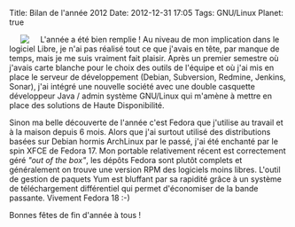 Title: Bilan de l'année 2012
Date: 2012-12-31 17:05
Tags: GNU/Linux
Planet: true


 <img src="images/07x/calendar.png" style="float:left; margin: 0px 20px;"
/> L'année a été bien remplie ! Au niveau de mon implication dans le logiciel
Libre, je n'ai pas réalisé tout ce que j'avais en tête, par manque de temps,
mais je me suis vraiment fait plaisir. Après un premier semestre où j'avais
carte blanche pour le choix des outils de l'équipe et où j'ai mis en place le
serveur de développement (Debian, Subversion, Redmine, Jenkins, Sonar), j'ai
intégré une nouvelle société avec une double casquette développeur Java /
admin système GNU/Linux qui m'amène à mettre en place des solutions de Haute
Disponibilité.

Sinon ma belle découverte de l'année c'est Fedora que j'utilise au travail et
à la maison depuis 6 mois. Alors que j'ai surtout utilisé des distributions
basées sur Debian hormis ArchLinux par le passé, j'ai été enchanté par le
spin XFCE de Fedora 17. Mon portable relativement récent est correctement
géré *"out of the box"*, les dépôts Fedora sont plutôt complets et
généralement on trouve une version RPM des logiciels moins libres. L'outil de
gestion de paquets Yum est bluffant par sa rapidité grâce à un système de
téléchargement différentiel qui permet d'économiser de la bande passante.
Vivement Fedora 18 :-)

Bonnes fêtes de fin d'année à tous !


